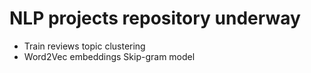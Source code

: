 # NLP projects repository underway
- Train reviews topic clustering
- Word2Vec embeddings Skip-gram model
